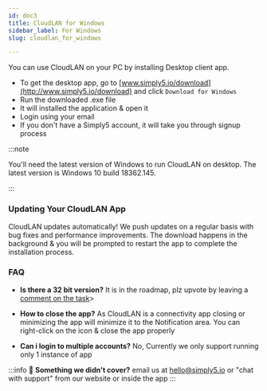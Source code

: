 ```yaml
---
id: doc3
title: CloudLAN for Windows
sidebar_label: For Windows
slug: cloudlan_for_windows

---
```


You can use CloudLAN on your PC by installing Desktop client app.

- To get the desktop app, go to [www.simply5.io/download](http://www.simply5.io/download) and click `Download for Windows`
- Run the downloaded .exe file
- It will installed the application & open it
- Login using your email
- If you don't have a Simply5 account, it will take you through signup process



:::note

You'll need the latest version of Windows to run CloudLAN on desktop. The latest version is Windows 10 build 18362.145.

:::


### Updating Your CloudLAN App  
CloudLAN updates automatically! We push updates on a regular basis with bug fixes and performance improvements. The download happens in the background & you will be prompted to restart the app to complete the installation process.

### FAQ

- **Is there a 32 bit version?**
    It is in the roadmap, plz upvote by leaving a [comment on the task](https://www.notion.so/Win-32-bit-app-2e545d6c1ad04d4e91e0d0e8a94fcc7d)>

- **How to close the app?**
    As CloudLAN is a connectivity app closing or minimizing the app will minimize it to the Notification area. You can right-click on the icon & close the app properly

- **Can i login to multiple accounts?**
    No, Currently we only support running only 1 instance of app

:::info
:information_desk_person: **Something we didn't cover?**
email us at [hello@simply5.io](mailto:hello@simply5.io) or "chat with support" from our website or inside the app
:::